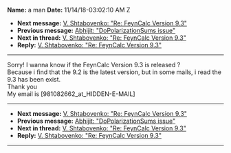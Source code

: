 **Name:** a man
**Date:** 11/14/18-03:02:10 AM Z

  - **Next message:** [V. Shtabovenko: "Re: FeynCalc Version
    9.3"](1446.html)
  - **Previous message:** [Abhijit: "DoPolarizationSums
    issue"](1444.html)
  - **Next in thread:** [V. Shtabovenko: "Re: FeynCalc Version
    9.3"](1446.html)
  - **Reply:** [V. Shtabovenko: "Re: FeynCalc Version 9.3"](1446.html)

-----

Sorry\! I wanna know if the FeynCalc Version 9.3 is released ?  
Because i find that the 9.2 is the latest version, but in some mails, i
read the 9.3 has been exist.  
Thank you  
My email is
[981082662_at_HIDDEN-E-MAIL]  

-----

  - **Next message:** [V. Shtabovenko: "Re: FeynCalc Version
    9.3"](1446.html)
  - **Previous message:** [Abhijit: "DoPolarizationSums
    issue"](1444.html)
  - **Next in thread:** [V. Shtabovenko: "Re: FeynCalc Version
    9.3"](1446.html)
  - **Reply:** [V. Shtabovenko: "Re: FeynCalc Version 9.3"](1446.html)

-----

